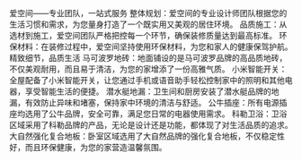 爱空间——专业团队，一站式服务
整体规划：爱空间的专业设计师团队根据您的生活习惯和需求，为您量身打造了一个既实用又美观的居住环境。
品质施工：从选材到施工，爱空间团队严格把控每一个环节，确保装修质量达到最高标准。
环保材料：在装修过程中，爱空间坚持使用环保材料，为您和家人的健康保驾护航。
精致细节，品质生活
马可波罗地砖：地面铺设的是马可波罗品牌的高品质地砖，不仅美观耐用，而且易于清洁，为您的家增添了一份高雅气质。
小米智能开关：全屋配备了小米智能开关，让您通过手机或语音助手轻松控制家中的照明和其他电器，享受智能生活的便捷。
潜水艇地漏：卫生间和厨房安装了潜水艇品牌的地漏，有效防止异味和堵塞，保持家中环境的清洁与舒适。
公牛插座：所有电源插座均选用了公牛品牌，安全可靠，满足您日常的电器使用需求。
科勒卫浴：卫浴区域采用了科勒品牌的产品，无论是设计还是功能，都体现了对生活品质的追求。
大自然强化复合地板：卧室区域选用了大自然品牌的强化复合地板，不仅稳定性好，而且环保健康，为您的家营造温馨氛围。
